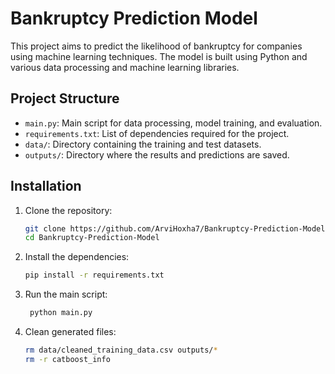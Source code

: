 # Bankruptcy Prediction Model

This project aims to predict the likelihood of bankruptcy for companies using machine learning techniques. The model is built using Python and various data processing and machine learning libraries.

## Project Structure

- `main.py`: Main script for data processing, model training, and evaluation.
- `requirements.txt`: List of dependencies required for the project.
- `data/`: Directory containing the training and test datasets.
- `outputs/`: Directory where the results and predictions are saved.

## Installation

1. Clone the repository:
   ```sh
   git clone https://github.com/ArviHoxha7/Bankruptcy-Prediction-Model.git
   cd Bankruptcy-Prediction-Model
    ```
   
2. Install the dependencies:
   ```sh
   pip install -r requirements.txt
   ```
   
3. Run the main script:
   ```sh
    python main.py
    ```
   
4. Clean generated files:
   ```sh
   rm data/cleaned_training_data.csv outputs/*
   rm -r catboost_info
   ```